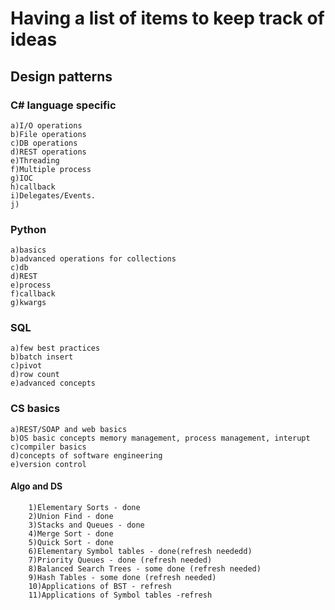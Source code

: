 # Having a list of items to keep track of ideas
## Design patterns 
### C# language specific
	a)I/O operations
	b)File operations
	c)DB operations
	d)REST operations
	e)Threading
	f)Multiple process
	g)IOC
	h)callback
	i)Delegates/Events.
	j)	
### Python 
	a)basics
	b)advanced operations for collections
	c)db
	d)REST
	e)process
	f)callback
	g)kwargs
### SQL	
	a)few best practices
	b)batch insert
	c)pivot 
	d)row count
	e)advanced concepts
### CS basics
	a)REST/SOAP and web basics
	b)OS basic concepts memory management, process management, interupt
	c)compiler basics
	d)concepts of software engineering
	e)version control
#### Algo and DS
		1)Elementary Sorts - done 
		2)Union Find - done
		3)Stacks and Queues - done
		4)Merge Sort - done
		5)Quick Sort - done
		6)Elementary Symbol tables - done(refresh neededd)
		7)Priority Queues - done (refresh needed)
		8)Balanced Search Trees - some done (refresh needed)
		9)Hash Tables - some done (refresh needed)
		10)Applications of BST - refresh 
		11)Applications of Symbol tables -refresh

